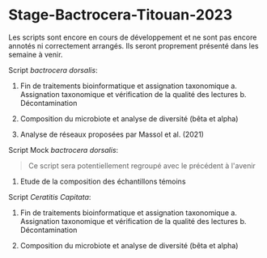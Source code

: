 # Stage-Bactrocera-Titouan-2023
Les scripts sont encore en cours de développement et ne sont pas encore annotés ni correctement arrangés. Ils seront proprement présenté dans les semaine à venir. 

Script _bactrocera dorsalis_:

1) Fin de traitements bioinformatique et assignation taxonomique
a. Assignation taxonomique et vérification de la qualité des lectures
b. Décontamination

2) Composition du microbiote et analyse de diversité (bêta et alpha)

3) Analyse de réseaux proposées par Massol et al. (2021)

Script Mock _bactrocera dorsalis_:
> Ce script sera potentiellement regroupé avec le précédent à l'avenir 

1) Etude de la composition des échantillons témoins

Script _Ceratitis Capitata_:

1) Fin de traitements bioinformatique et assignation taxonomique
a. Assignation taxonomique et vérification de la qualité des lectures
b. Décontamination

2) Composition du microbiote et analyse de diversité (bêta et alpha)
